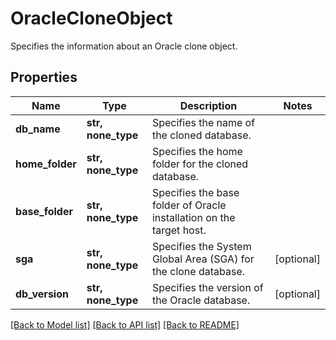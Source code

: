 # OracleCloneObject

Specifies the information about an Oracle clone object.

## Properties
Name | Type | Description | Notes
------------ | ------------- | ------------- | -------------
**db_name** | **str, none_type** | Specifies the name of the cloned database. | 
**home_folder** | **str, none_type** | Specifies the home folder for the cloned database. | 
**base_folder** | **str, none_type** | Specifies the base folder of Oracle installation on the target host. | 
**sga** | **str, none_type** | Specifies the System Global Area (SGA) for the clone database. | [optional] 
**db_version** | **str, none_type** | Specifies the version of the Oracle database. | [optional] 

[[Back to Model list]](../README.md#documentation-for-models) [[Back to API list]](../README.md#documentation-for-api-endpoints) [[Back to README]](../README.md)


